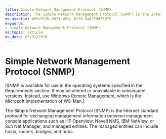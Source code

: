 ```yaml
---
title: Simple Network Management Protocol (SNMP)
description: The Simple Network Management Protocol (SNMP) is the Internet standard protocol for exchanging management information between management console applications such as HP Openview, Novell NMS, IBM NetView, or Sun Net Manager, and managed entities.
ms.assetid: 499e912b-0821-452e-81f6-8a8250875979
keywords:
- Simple Network Management Protocol (SNMP)
ms.topic: article
ms.date: 05/31/2018
---
```


# Simple Network Management Protocol (SNMP)

\[SNMP is available for use in the operating systems specified in the Requirements section. It may be altered or unavailable in subsequent versions. Instead, use [Windows Remote Management](https://docs.microsoft.com/windows/desktop/WinRM/portal), which is the Microsoft implementation of WS-Man.\]

The Simple Network Management Protocol (SNMP) is the Internet standard protocol for exchanging management information between management console applications such as HP Openview, Novell NMS, IBM NetView, or Sun Net Manager, and managed entities. The managed entities can include hosts, routers, bridges, and hubs.

 

 




